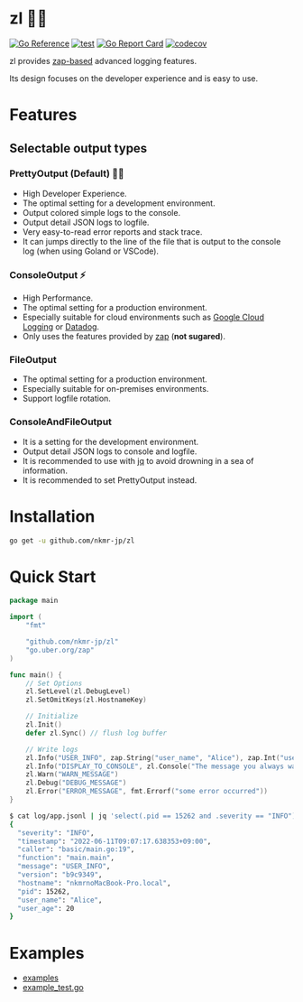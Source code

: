 # zl :technologist:
[![Go Reference](https://pkg.go.dev/badge/github.com/nkmr-jp/zl.svg)](https://pkg.go.dev/github.com/nkmr-jp/zl)
[![test](https://github.com/nkmr-jp/zl/actions/workflows/test.yml/badge.svg)](https://github.com/nkmr-jp/zl/actions/workflows/test.yml)
[![Go Report Card](https://goreportcard.com/badge/github.com/nkmr-jp/zl)](https://goreportcard.com/report/github.com/nkmr-jp/zl)
[![codecov](https://codecov.io/gh/nkmr-jp/zl/branch/develop/graph/badge.svg?token=2Z6M2JYT17)](https://codecov.io/gh/nkmr-jp/zl)

zl provides [zap-based](https://github.com/uber-go/zap) advanced logging features.

Its design focuses on the developer experience and is easy to use. 

# Features
## Selectable output types
### PrettyOutput (Default) :technologist: 
- High Developer Experience.
- The optimal setting for a development environment.
- Output colored simple logs to the console.
- Output detail JSON logs to logfile.
- Very easy-to-read error reports and stack trace.
- It can jumps directly to the line of the file that is output to the console log (when using Goland or VSCode).

### ConsoleOutput :zap:
- High Performance.
- The optimal setting for a production environment.
- Especially suitable for cloud environments such as [Google Cloud Logging](https://cloud.google.com/logging) or [Datadog](https://www.datadoghq.com/).
- Only uses the features provided by [zap](https://github.com/uber-go/zap#performance) (**not sugared**).

### FileOutput
- The optimal setting for a production environment.
- Especially suitable for on-premises environments.
- Support logfile rotation.

### ConsoleAndFileOutput
- It is a setting for the development environment.
- Output detail JSON logs to console and logfile.
- It is recommended to use with [jq](https://stedolan.github.io/jq/) to avoid drowning in a sea of information.
- It is recommended to set PrettyOutput instead.


# Installation

```sh
go get -u github.com/nkmr-jp/zl
```

# Quick Start

```go
package main

import (
	"fmt"

	"github.com/nkmr-jp/zl"
	"go.uber.org/zap"
)

func main() {
	// Set Options
	zl.SetLevel(zl.DebugLevel)
	zl.SetOmitKeys(zl.HostnameKey)

	// Initialize
	zl.Init()
	defer zl.Sync() // flush log buffer

	// Write logs
	zl.Info("USER_INFO", zap.String("user_name", "Alice"), zap.Int("user_age", 20)) // can use zap fields.
	zl.Info("DISPLAY_TO_CONSOLE", zl.Console("The message you always want to display to console"))
	zl.Warn("WARN_MESSAGE")
	zl.Debug("DEBUG_MESSAGE")
	zl.Error("ERROR_MESSAGE", fmt.Errorf("some error occurred"))
}
```

```sh
$ cat log/app.jsonl | jq 'select(.pid == 15262 and .severity == "INFO")'
{
  "severity": "INFO",
  "timestamp": "2022-06-11T09:07:17.638353+09:00",
  "caller": "basic/main.go:19",
  "function": "main.main",
  "message": "USER_INFO",
  "version": "b9c9349",
  "hostname": "nkmrnoMacBook-Pro.local",
  "pid": 15262,
  "user_name": "Alice",
  "user_age": 20
}

```


# Examples
- [examples](examples)
- [example_test.go](example_test.go)
